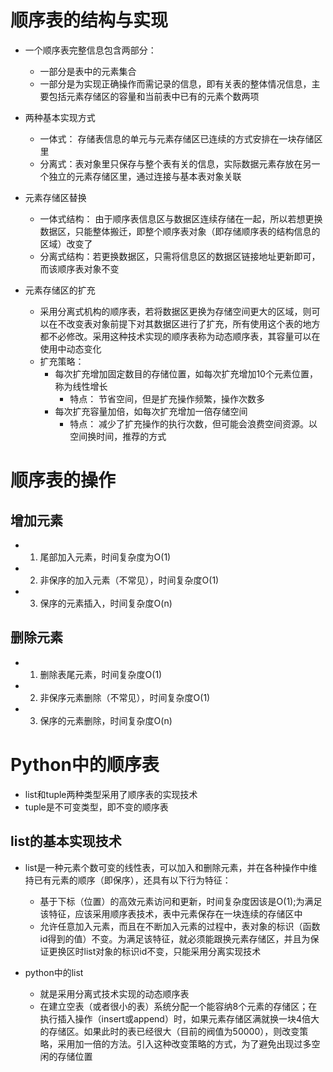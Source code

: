 # 顺序表的结构与实现
- 一个顺序表完整信息包含两部分：
    - 一部分是表中的元素集合
    - 一部分是为实现正确操作而需记录的信息，即有关表的整体情况信息，主要包括元素存储区的容量和当前表中已有的元素个数两项

- 两种基本实现方式
    - 一体式： 存储表信息的单元与元素存储区已连续的方式安排在一块存储区里
    - 分离式：表对象里只保存与整个表有关的信息，实际数据元素存放在另一个独立的元素存储区里，通过连接与基本表对象关联

- 元素存储区替换
    - 一体式结构： 由于顺序表信息区与数据区连续存储在一起，所以若想更换数据区，只能整体搬迁，即整个顺序表对象（即存储顺序表的结构信息的区域）改变了
    - 分离式结构：若更换数据区，只需将信息区的数据区链接地址更新即可，而该顺序表对象不变

- 元素存储区的扩充
    - 采用分离式机构的顺序表，若将数据区更换为存储空间更大的区域，则可以在不改变表对象前提下对其数据区进行了扩充，所有使用这个表的地方都不必修改。采用这种技术实现的顺序表称为动态顺序表，其容量可以在使用中动态变化
    - 扩充策略：
        - 每次扩充增加固定数目的存储位置，如每次扩充增加10个元素位置，称为线性增长
            - 特点： 节省空间，但是扩充操作频繁，操作次数多
        - 每次扩充容量加倍，如每次扩充增加一倍存储空间
            - 特点： 减少了扩充操作的执行次数，但可能会浪费空间资源。以空间换时间，推荐的方式

# 顺序表的操作

## 增加元素
- 1. 尾部加入元素，时间复杂度为O(1)
- 2. 非保序的加入元素（不常见），时间复杂度O(1)
- 3. 保序的元素插入，时间复杂度O(n)

## 删除元素
- 1. 删除表尾元素，时间复杂度O(1)
- 2. 非保序元素删除（不常见），时间复杂度O(1)
- 3. 保序的元素删除，时间复杂度O(n)

# Python中的顺序表
- list和tuple两种类型采用了顺序表的实现技术
- tuple是不可变类型，即不变的顺序表

## list的基本实现技术
- list是一种元素个数可变的线性表，可以加入和删除元素，并在各种操作中维持已有元素的顺序（即保序），还具有以下行为特征：
    - 基于下标（位置）的高效元素访问和更新，时间复杂度因该是O(1);为满足该特征，应该采用顺序表技术，表中元素保存在一块连续的存储区中
    - 允许任意加入元素，而且在不断加入元素的过程中，表对象的标识（函数id得到的值）不变。为满足该特征，就必须能跟换元素存储区，并且为保证更换区时list对象的标识id不变，只能采用分离实现技术

- python中的list
    - 就是采用分离式技术实现的动态顺序表
    - 在建立空表（或者很小的表）系统分配一个能容纳8个元素的存储区；在执行插入操作（insert或append）时，如果元素存储区满就换一块4倍大的存储区。如果此时的表已经很大（目前的阀值为50000），则改变策略，采用加一倍的方法。引入这种改变策略的方式，为了避免出现过多空闲的存储位置
